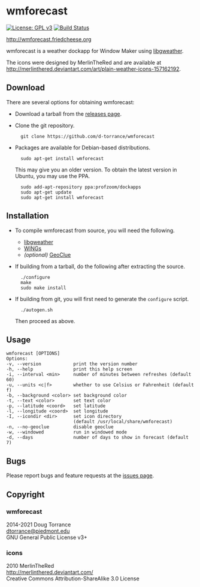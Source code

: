 wmforecast
==========
[![License: GPL v3](https://img.shields.io/badge/License-GPL%20v3-blue.svg)](
  http://www.gnu.org/licenses/gpl-3.0)
[![Build Status](https://travis-ci.org/d-torrance/wmforecast.svg?branch=master)
  ](https://travis-ci.org/d-torrance/wmforecast)

<http://wmforecast.friedcheese.org>

wmforecast is a weather dockapp for Window Maker using
[libgweather](https://wiki.gnome.org/Projects/LibGWeather).

The icons were designed by MerlinTheRed and are available at
<http://merlinthered.deviantart.com/art/plain-weather-icons-157162192>.

Download
--------

There are several options for obtaining wmforecast:

* Download a tarball from the [releases page](
  https://github.com/d-torrance/wmforecast/releases).

* Clone the git repository.

        git clone https://github.com/d-torrance/wmforecast

* Packages are available for Debian-based distributions.

        sudo apt-get install wmforecast

  This may give you an older version.  To obtain the latest version in
  Ubuntu, you may use the PPA.

        sudo add-apt-repository ppa:profzoom/dockapps
        sudo apt-get update
        sudo apt-get install wmforecast

Installation
------------

* To compile wmforecast from source, you will need the following.

  - [libgweather](https://wiki.gnome.org/Projects/LibGWeather)
  - [WINGs](http://windowmaker.org/)
  - *(optional)* [GeoClue](
    https://gitlab.freedesktop.org/geoclue/geoclue/-/wikis/home)

* If building from a tarball, do the following after extracting the source.

        ./configure
        make
        sudo make install

* If building from git, you will first need to generate the `configure`
  script.

        ./autogen.sh

  Then proceed as above.

Usage
-----

    wmforecast [OPTIONS]
    Options:
    -v, --version            print the version number
    -h, --help               print this help screen
    -i, --interval <min>     number of minutes between refreshes (default 60)
    -u, --units <c|f>        whether to use Celsius or Fahrenheit (default f)
    -b, --background <color> set background color
    -t, --text <color>       set text color
    -p, --latitude <coord>   set latitude
    -l, --longitude <coord>  set longitude
    -I, --icondir <dir>      set icon directory
                             (default /usr/local/share/wmforecast)
    -n, --no-geoclue         disable geoclue
    -w, --windowed           run in windowed mode
    -d, --days               number of days to show in forecast (default 7)

Bugs
----

Please report bugs and feature requests at the
[issues page](https://github.com/d-torrance/wmforecast/issues).

Copyright
---------

### wmforecast
2014-2021 Doug Torrance  
<dtorrance@piedmont.edu>  
GNU General Public License v3+

### icons
2010 MerlinTheRed  
<http://merlinthered.deviantart.com/>  
Creative Commons Attribution-ShareAlike 3.0 License
